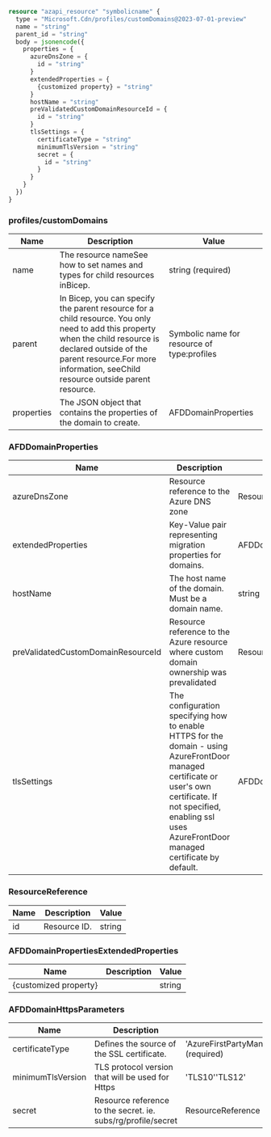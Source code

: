 ```terraform
resource "azapi_resource" "symbolicname" {
  type = "Microsoft.Cdn/profiles/customDomains@2023-07-01-preview"
  name = "string"
  parent_id = "string"
  body = jsonencode({
    properties = {
      azureDnsZone = {
        id = "string"
      }
      extendedProperties = {
        {customized property} = "string"
      }
      hostName = "string"
      preValidatedCustomDomainResourceId = {
        id = "string"
      }
      tlsSettings = {
        certificateType = "string"
        minimumTlsVersion = "string"
        secret = {
          id = "string"
        }
      }
    }
  })
}

```

### profiles/customDomains

| Name | Description | Value |
|-|-|-|
| name | The resource nameSee how to set names and types for child resources inBicep. | string (required) |
| parent | In Bicep, you can specify the parent resource for a child resource. You only need to add this property when the child resource is declared outside of the parent resource.For more information, seeChild resource outside parent resource. | Symbolic name for resource of type:profiles |
| properties | The JSON object that contains the properties of the domain to create. | AFDDomainProperties |


### AFDDomainProperties

| Name | Description | Value |
|-|-|-|
| azureDnsZone | Resource reference to the Azure DNS zone | ResourceReference |
| extendedProperties | Key-Value pair representing migration properties for domains. | AFDDomainPropertiesExtendedProperties |
| hostName | The host name of the domain. Must be a domain name. | string (required) |
| preValidatedCustomDomainResourceId | Resource reference to the Azure resource where custom domain ownership was prevalidated | ResourceReference |
| tlsSettings | The configuration specifying how to enable HTTPS for the domain - using AzureFrontDoor managed certificate or user's own certificate. If not specified, enabling ssl uses AzureFrontDoor managed certificate by default. | AFDDomainHttpsParameters |


### ResourceReference

| Name | Description | Value |
|-|-|-|
| id | Resource ID. | string |


### AFDDomainPropertiesExtendedProperties

| Name | Description | Value |
|-|-|-|
| {customized property} |  | string |


### AFDDomainHttpsParameters

| Name | Description | Value |
|-|-|-|
| certificateType | Defines the source of the SSL certificate. | 'AzureFirstPartyManagedCertificate''CustomerCertificate''ManagedCertificate' (required) |
| minimumTlsVersion | TLS protocol version that will be used for Https | 'TLS10''TLS12' |
| secret | Resource reference to the secret. ie. subs/rg/profile/secret | ResourceReference |


